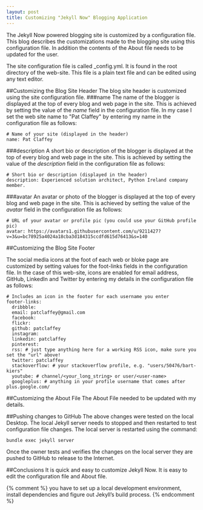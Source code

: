 ```yaml
---
layout: post
title: Customizing "Jekyll Now" Blogging Application
---
```



The Jekyll Now powered blogging site is customized by a configuration file.
This blog describes the customizations made to the blogging site using this configuration file.
In addition the contents of the About file needs to be updated for the user.

The site configuration file is called _config.yml.  It is found in the root directory of the web-site.
This file is a plain text file and can be edited using any text editor.

##Customizing the Blog Site Header
The blog site header is customized using the site configuration file.
###name
The name of the blogger is displayed at the top of every blog and web page in the site.
This is achieved by setting the value of the *name* field in the configuration file.
In my case I set the web site name to "Pat Claffey" by entering my name in the configuration file as follows:

    # Name of your site (displayed in the header)
    name: Pat Claffey


###description
A short bio or description of the blogger is displayed at the top of every blog and web page in the site.
This is achieved by setting the value of the *description* field in the configuration file as follows:

    # Short bio or description (displayed in the header)
    description: Experienced solution architect, Python Ireland company member.


###avatar
An avatar or photo of the blogger is displayed at the top of every blog and web page in the site.
This is achieved by setting the value of the *avatar* field in the configuration file as follows:

    # URL of your avatar or profile pic (you could use your GitHub profile pic)
    avatar: https://avatars1.githubusercontent.com/u/9211427?v=3&u=bc78925a4024a18cba3d184315ccdfd615d76413&s=140

	
##Customizing the Blog Site Footer
	
The social media icons at the foot of each web or bloke page are customized by
setting values for the foot-links fields in the configuration file.
In the case of this web-site, icons are enabled for email address,
GitHub, LinkedIn and Twitter by entering my details in the configuration file as follows:

    # Includes an icon in the footer for each username you enter
    footer-links:
      dribbble:
      email: patclaffey@gmail.com
      facebook:
      flickr:
      github: patclaffey
      instagram:
      linkedin: patclaffey
      pinterest:
      rss: # just type anything here for a working RSS icon, make sure you set the "url" above!
      twitter: patclaffey
      stackoverflow: # your stackoverflow profile, e.g. "users/50476/bart-kiers"
      youtube: # channel/<your_long_string> or user/<user-name>
      googleplus: # anything in your profile username that comes after plus.google.com/

	  
##Customizing the About File
The About File needed to be updated with my details.

##Pushing changes to GitHub
The above changes were tested on the local Desktop.
The local Jekyll server needs to stopped and then restarted to test configuration file changes.
The local server is restarted using the command:

    bundle exec jekyll server

Once the owner tests and verifies the changes on the local server they are pushed to GitHub to release to the Internet.

##Conclusions
It is quick and easy to customize Jekyll Now.  It is easy to edit the configuration file and About file.





{% comment %}
you have to set up a local development environment, install dependencies and figure out Jekyll’s build process.
{% endcomment %}










